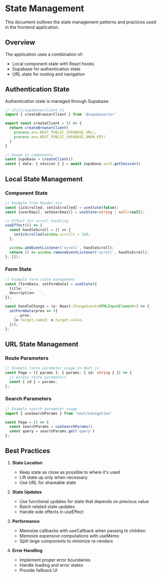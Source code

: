 # State Management

This document outlines the state management patterns and practices used in the frontend application.

## Overview

The application uses a combination of:
- Local component state with React hooks
- Supabase for authentication state
- URL state for routing and navigation

## Authentication State

Authentication state is managed through Supabase:

```typescript
// utils/supabase/client.ts
import { createBrowserClient } from '@supabase/ssr'

export const createClient = () => {
  return createBrowserClient(
    process.env.NEXT_PUBLIC_SUPABASE_URL!,
    process.env.NEXT_PUBLIC_SUPABASE_ANON_KEY!
  )
}

// Usage in components
const supabase = createClient()
const { data: { session } } = await supabase.auth.getSession()
```

## Local State Management

### Component State

```typescript
// Example from Header.tsx
const [isScrolled, setIsScrolled] = useState(false);
const [userEmail, setUserEmail] = useState<string | null>(null);

// Effect for scroll handling
useEffect(() => {
  const handleScroll = () => {
    setIsScrolled(window.scrollY > 10);
  };

  window.addEventListener('scroll', handleScroll);
  return () => window.removeEventListener('scroll', handleScroll);
}, []);
```

### Form State

```typescript
// Example form state management
const [formData, setFormData] = useState({
  title: '',
  description: '',
});

const handleChange = (e: React.ChangeEvent<HTMLInputElement>) => {
  setFormData(prev => ({
    ...prev,
    [e.target.name]: e.target.value,
  }));
};
```

## URL State Management

### Route Parameters

```typescript
// Example route parameter usage in Next.js
const Page = ({ params }: { params: { id: string } }) => {
  // Access route parameters
  const { id } = params;
};
```

### Search Parameters

```typescript
// Example search parameter usage
import { useSearchParams } from 'next/navigation'

const Page = () => {
  const searchParams = useSearchParams()
  const query = searchParams.get('query')
};
```

## Best Practices

1. **State Location**
   - Keep state as close as possible to where it's used
   - Lift state up only when necessary
   - Use URL for shareable state

2. **State Updates**
   - Use functional updates for state that depends on previous value
   - Batch related state updates
   - Handle side effects in useEffect

3. **Performance**
   - Memoize callbacks with useCallback when passing to children
   - Memoize expensive computations with useMemo
   - Split large components to minimize re-renders

4. **Error Handling**
   - Implement proper error boundaries
   - Handle loading and error states
   - Provide fallback UI 